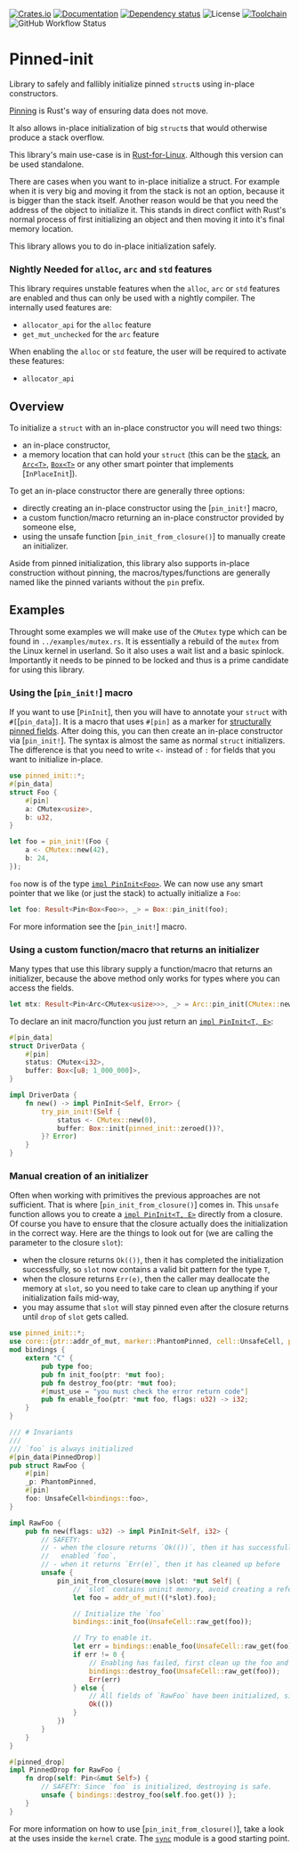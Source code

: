 [![Crates.io](https://img.shields.io/crates/v/pinned-init.svg)](https://crates.io/crates/pinned-init)
[![Documentation](https://docs.rs/pinned-init/badge.svg)](https://docs.rs/pinned-init/)
[![Dependency status](https://deps.rs/repo/github/Rust-for-Linux/pinned-init/status.svg)](https://deps.rs/repo/github/Rust-for-Linux/pinned-init)
![License](https://img.shields.io/crates/l/pinned-init)
[![Toolchain](https://img.shields.io/badge/toolchain-nightly-red)](#nightly-only)
![GitHub Workflow Status](https://img.shields.io/github/actions/workflow/status/Rust-for-Linux/pinned-init/test.yml)
# Pinned-init

<!-- cargo-rdme start -->

Library to safely and fallibly initialize pinned `struct`s using in-place constructors.

[Pinning][pinning] is Rust's way of ensuring data does not move.

It also allows in-place initialization of big `struct`s that would otherwise produce a stack
overflow.

This library's main use-case is in [Rust-for-Linux]. Although this version can be used
standalone.

There are cases when you want to in-place initialize a struct. For example when it is very big
and moving it from the stack is not an option, because it is bigger than the stack itself.
Another reason would be that you need the address of the object to initialize it. This stands
in direct conflict with Rust's normal process of first initializing an object and then moving
it into it's final memory location.

This library allows you to do in-place initialization safely.

### Nightly Needed for `alloc`, `arc` and `std` features

This library requires unstable features when the `alloc`, `arc` or `std` features are enabled and thus
can only be used with a nightly compiler. The internally used features are:
- `allocator_api` for the `alloc` feature
- `get_mut_unchecked` for the `arc` feature

When enabling the `alloc` or `std` feature, the user will be required to activate these features:
- `allocator_api`

## Overview

To initialize a `struct` with an in-place constructor you will need two things:
- an in-place constructor,
- a memory location that can hold your `struct` (this can be the [stack], an [`Arc<T>`],
  [`Box<T>`] or any other smart pointer that implements [`InPlaceInit`]).

To get an in-place constructor there are generally three options:
- directly creating an in-place constructor using the [`pin_init!`] macro,
- a custom function/macro returning an in-place constructor provided by someone else,
- using the unsafe function [`pin_init_from_closure()`] to manually create an initializer.

Aside from pinned initialization, this library also supports in-place construction without pinning,
the macros/types/functions are generally named like the pinned variants without the `pin`
prefix.

## Examples

Throught some examples we will make use of the `CMutex` type which can be found in
`../examples/mutex.rs`. It is essentially a rebuild of the `mutex` from the Linux kernel in userland. So
it also uses a wait list and a basic spinlock. Importantly it needs to be pinned to be locked
and thus is a prime candidate for using this library.

### Using the [`pin_init!`] macro

If you want to use [`PinInit`], then you will have to annotate your `struct` with
`#[`[`pin_data`]`]`. It is a macro that uses `#[pin]` as a marker for
[structurally pinned fields]. After doing this, you can then create an in-place constructor via
[`pin_init!`]. The syntax is almost the same as normal `struct` initializers. The difference is
that you need to write `<-` instead of `:` for fields that you want to initialize in-place.

```rust
use pinned_init::*;
#[pin_data]
struct Foo {
    #[pin]
    a: CMutex<usize>,
    b: u32,
}

let foo = pin_init!(Foo {
    a <- CMutex::new(42),
    b: 24,
});
```

`foo` now is of the type [`impl PinInit<Foo>`]. We can now use any smart pointer that we like
(or just the stack) to actually initialize a `Foo`:

```rust
let foo: Result<Pin<Box<Foo>>, _> = Box::pin_init(foo);
```

For more information see the [`pin_init!`] macro.

### Using a custom function/macro that returns an initializer

Many types that use this library supply a function/macro that returns an initializer, because
the above method only works for types where you can access the fields.

```rust
let mtx: Result<Pin<Arc<CMutex<usize>>>, _> = Arc::pin_init(CMutex::new(42));
```

To declare an init macro/function you just return an [`impl PinInit<T, E>`]:

```rust
#[pin_data]
struct DriverData {
    #[pin]
    status: CMutex<i32>,
    buffer: Box<[u8; 1_000_000]>,
}

impl DriverData {
    fn new() -> impl PinInit<Self, Error> {
        try_pin_init!(Self {
            status <- CMutex::new(0),
            buffer: Box::init(pinned_init::zeroed())?,
        }? Error)
    }
}
```

### Manual creation of an initializer

Often when working with primitives the previous approaches are not sufficient. That is where
[`pin_init_from_closure()`] comes in. This `unsafe` function allows you to create a
[`impl PinInit<T, E>`] directly from a closure. Of course you have to ensure that the closure
actually does the initialization in the correct way. Here are the things to look out for
(we are calling the parameter to the closure `slot`):
- when the closure returns `Ok(())`, then it has completed the initialization successfully, so
  `slot` now contains a valid bit pattern for the type `T`,
- when the closure returns `Err(e)`, then the caller may deallocate the memory at `slot`, so
  you need to take care to clean up anything if your initialization fails mid-way,
- you may assume that `slot` will stay pinned even after the closure returns until `drop` of
  `slot` gets called.

```rust
use pinned_init::*;
use core::{ptr::addr_of_mut, marker::PhantomPinned, cell::UnsafeCell, pin::Pin};
mod bindings {
    extern "C" {
        pub type foo;
        pub fn init_foo(ptr: *mut foo);
        pub fn destroy_foo(ptr: *mut foo);
        #[must_use = "you must check the error return code"]
        pub fn enable_foo(ptr: *mut foo, flags: u32) -> i32;
    }
}

/// # Invariants
///
/// `foo` is always initialized
#[pin_data(PinnedDrop)]
pub struct RawFoo {
    #[pin]
    _p: PhantomPinned,
    #[pin]
    foo: UnsafeCell<bindings::foo>,
}

impl RawFoo {
    pub fn new(flags: u32) -> impl PinInit<Self, i32> {
        // SAFETY:
        // - when the closure returns `Ok(())`, then it has successfully initialized and
        //   enabled `foo`,
        // - when it returns `Err(e)`, then it has cleaned up before
        unsafe {
            pin_init_from_closure(move |slot: *mut Self| {
                // `slot` contains uninit memory, avoid creating a reference.
                let foo = addr_of_mut!((*slot).foo);

                // Initialize the `foo`
                bindings::init_foo(UnsafeCell::raw_get(foo));

                // Try to enable it.
                let err = bindings::enable_foo(UnsafeCell::raw_get(foo), flags);
                if err != 0 {
                    // Enabling has failed, first clean up the foo and then return the error.
                    bindings::destroy_foo(UnsafeCell::raw_get(foo));
                    Err(err)
                } else {
                    // All fields of `RawFoo` have been initialized, since `_p` is a ZST.
                    Ok(())
                }
            })
        }
    }
}

#[pinned_drop]
impl PinnedDrop for RawFoo {
    fn drop(self: Pin<&mut Self>) {
        // SAFETY: Since `foo` is initialized, destroying is safe.
        unsafe { bindings::destroy_foo(self.foo.get()) };
    }
}
```

For more information on how to use [`pin_init_from_closure()`], take a look at the uses inside
the `kernel` crate. The [`sync`] module is a good starting point.

[`sync`]: https://github.com/Rust-for-Linux/linux/tree/rust-next/rust/kernel/sync
[pinning]: https://doc.rust-lang.org/std/pin/index.html
[structurally pinned fields]: https://doc.rust-lang.org/std/pin/index.html#pinning-is-structural-for-field
[stack]: https://docs.rs/pinned-init/latest/pinned_init/macro.stack_pin_init.html
[`Arc<T>`]: https://doc.rust-lang.org/stable/alloc/sync/struct.Arc.html
[`Box<T>`]: https://doc.rust-lang.org/stable/alloc/boxed/struct.Box.html
[`impl PinInit<Foo>`]: https://docs.rs/pinned-init/latest/pinned_init/trait.PinInit.html
[`impl PinInit<T, E>`]: https://docs.rs/pinned-init/latest/pinned_init/trait.PinInit.html
[`impl Init<T, E>`]: https://docs.rs/pinned-init/latest/pinned_init/trait.Init.html
[Rust-for-Linux]: https://rust-for-linux.com/

<!-- cargo-rdme end -->
